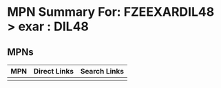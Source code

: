 



# MPN Summary For: FZEEXARDIL48 > exar : DIL48

## MPNs
  

|MPN|Direct Links|Search Links|
| :--- | :--- | :--- |
||||
